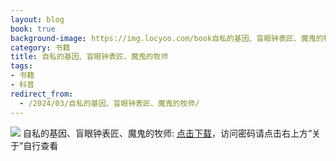 ```yaml
---
layout: blog
book: true
background-image: https://img.locyoo.com/book自私的基因、盲眼钟表匠、魔鬼的牧师.jpg
category: 书籍
title: 自私的基因、盲眼钟表匠、魔鬼的牧师
tags:
- 书籍
- 科普
redirect_from:
  - /2024/03/自私的基因、盲眼钟表匠、魔鬼的牧师/
---
```

![](https://img.locyoo.com/book自私的基因、盲眼钟表匠、魔鬼的牧师.jpg)
自私的基因、盲眼钟表匠、魔鬼的牧师: <a name = "ref1" href="https://url18.ctfile.com/f/50983618-1377644902-75962d?p=3619">点击下载</a>，访问密码请点击右上方“关于”自行查看